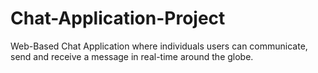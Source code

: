 # Chat-Application-Project
Web-Based Chat Application where individuals users can communicate, send and receive a message in real-time around the globe.
